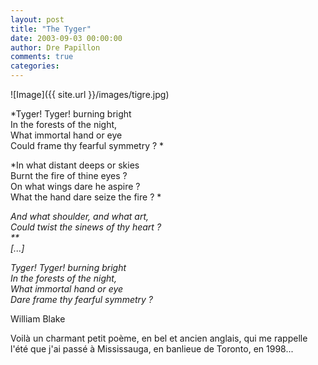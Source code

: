 ```yaml
---
layout: post
title: "The Tyger"
date: 2003-09-03 00:00:00
author: Dre Papillon
comments: true
categories: 
---
```



![Image]({{ site.url }}/images/tigre.jpg)

*Tyger! Tyger! burning bright <BR>In the forests of the night, <BR>What immortal hand or eye <BR>Could frame thy fearful symmetry ? *

*In what distant deeps or skies <BR>Burnt the fire of thine eyes ? <BR>On what wings dare he aspire ? <BR>What the hand dare seize the fire ? *

*And what shoulder, and what art, <BR>Could twist the sinews of thy heart ? <BR>**<BR>[...]*

*Tyger! Tyger! burning bright <BR>In the forests of the night, <BR>What immortal hand or eye <BR>Dare frame thy fearful symmetry ?* 

William Blake

Voilà un charmant petit poème, en bel et ancien anglais, qui me rappelle l'été que j'ai passé à Mississauga, en banlieue de Toronto, en 1998...

